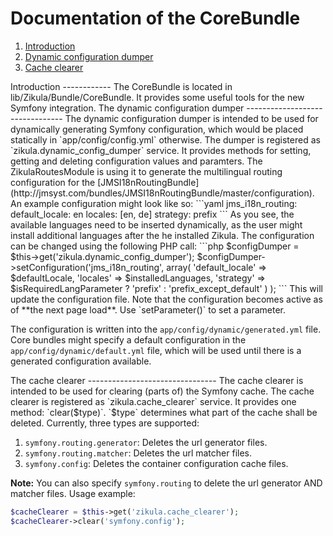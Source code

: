 Documentation of the CoreBundle
===============================
  1. [Introduction](#introduction)
  2. [Dynamic configuration dumper](#dynamicconfigdumper)
  3. [Cache clearer](#cacheclearer)

<a name="introduction" />
Introduction
------------
The CoreBundle is located in lib/Zikula/Bundle/CoreBundle. It provides some useful tools for the new
Symfony integration.

<a name="dynamicconfigdumper" />
The dynamic configuration dumper
--------------------------------
The dynamic configuration dumper is intended to be used for dynamically generating Symfony configuration, which
would be placed statically in `app/config/config.yml` otherwise. The dumper is registered as
`zikula.dynamic_config_dumper` service. It provides methods for setting, getting and deleting configuration values
and paramters. The ZikulaRoutesModule is using it to generate the multilingual routing configuration for the
[JMSI18nRoutingBundle](http://jmsyst.com/bundles/JMSI18nRoutingBundle/master/configuration).
An example configuration might look like so:
```yaml
jms_i18n_routing:
    default_locale: en
    locales: [en, de]
    strategy: prefix
```
As you see, the available languages need to be inserted dynamically, as the user might install additional languages
after the he installed Zikula. The configuration can be changed using the following PHP call:
```php
$configDumper = $this->get('zikula.dynamic_config_dumper');
$configDumper->setConfiguration('jms_i18n_routing',
    array(
        'default_locale' => $defaultLocale,
        'locales'        => $installedLanguages,
        'strategy'       => $isRequiredLangParameter ? 'prefix' : 'prefix_except_default'
    )
);
```
This will update the configuration file. Note that the configuration becomes active as of **the next page load**.
Use `setParameter()` to set a parameter.

The configuration is written into the `app/config/dynamic/generated.yml` file. Core bundles might specify a default
configuration in the `app/config/dynamic/default.yml` file, which will be used until there is a generated configuration
available.

<a name="cacheclearer" />
The cache clearer
--------------------------------
The cache clearer is intended to be used for clearing (parts of) the Symfony cache. The cache clearer is registered as
`zikula.cache_clearer` service. It provides one method: `clear($type)`. `$type` determines what part of the cache
shall be deleted. Currently, three types are supported:

1. `symfony.routing.generator`: Deletes the url generator files.
2. `symfony.routing.matcher`:   Deletes the url matcher files.
3. `symfony.config`: Deletes the container configuration cache files.

**Note:** You can also specify `symfony.routing` to delete the url generator AND matcher files.
Usage example:
```php
$cacheClearer = $this->get('zikula.cache_clearer');
$cacheClearer->clear('symfony.config');
```
